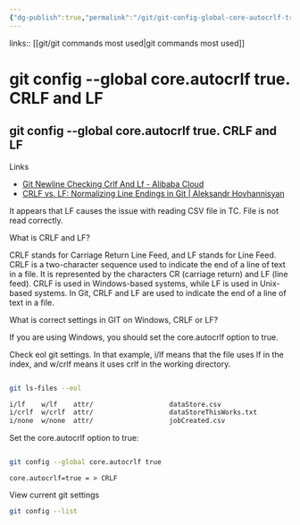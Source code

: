 ```yaml
---
{"dg-publish":true,"permalink":"/git/git-config-global-core-autocrlf-true-crlf-and-lf/"}
---
```


links:: [[git/git commands most used\|git commands most used]]

# git config --global core.autocrlf true. CRLF and LF

## git config --global core.autocrlf true. CRLF and LF 


Links

- [Git Newline Checking Crlf And Lf - Alibaba Cloud](https://www.alibabacloud.com/tech-news/developer/4l1w5hzp1ii-git-newline-checking-crlf-and-lf#:~:text=CRLF%20is%20a%20two%2Dcharacter,of%20text%20in%20a%20file.)
- [CRLF vs. LF: Normalizing Line Endings in Git | Aleksandr Hovhannisyan](https://www.aleksandrhovhannisyan.com/blog/crlf-vs-lf-normalizing-line-endings-in-git/)

It  appears that LF causes the issue with reading CSV file in TC. File is not read correctly.

What is CRLF and LF?

CRLF stands for Carriage Return Line Feed, and LF stands for Line Feed. CRLF is a two-character sequence used to indicate the end of a line of text in a file. It is represented by the characters CR (carriage return) and LF (line feed). CRLF is used in Windows-based systems, while LF is used in Unix-based systems. In Git, CRLF and LF are used to indicate the end of a line of text in a file.

What is correct settings in GIT on Windows, CRLF or LF?

If you are using Windows, you should set the core.autocrlf option to true.

Check eol git settings. In that example, i/lf means that the file uses lf in the index, and w/crlf means it uses crlf in the working directory.

```bash  

git ls-files --eol

i/lf    w/lf    attr/                   dataStore.csv
i/crlf  w/crlf  attr/                   dataStoreThisWorks.txt
i/none  w/none  attr/                   jobCreated.csv

```

Set  the core.autocrlf option to true:

```bash  

git config --global core.autocrlf true

```

```
core.autocrlf=true = > CRLF

```

View current git settings

```bash  
git config --list

```
